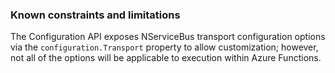 ### Known constraints and limitations

The Configuration API exposes NServiceBus transport configuration options via the `configuration.Transport` property to allow customization; however, not all of the options will be applicable to execution within Azure Functions.